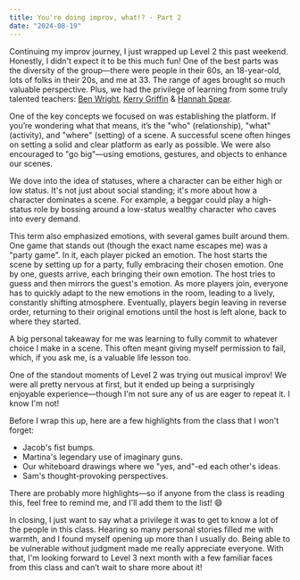 ```yaml
---
title: You're doing improv, what!? - Part 2
date: "2024-08-19"
---
```


Continuing my improv journey, I just wrapped up Level 2 this past weekend. Honestly, I didn't expect it to be this much fun! One of the best parts was the diversity of the group—there were people in their 60s, an 18-year-old, lots of folks in their 20s, and me at 33. The range of ages brought so much valuable perspective. Plus, we had the privilege of learning from some truly talented teachers: [Ben Wright](https://www.instagram.com/bensosawright), [Kerry Griffin](https://www.kerry-griffin.com/) & [Hannah Spear](https://www.imdb.com/name/nm3577954).

One of the key concepts we focused on was establishing the platform. If you’re wondering what that means, it’s the "who" (relationship), "what" (activity), and "where" (setting) of a scene. A successful scene often hinges on setting a solid and clear platform as early as possible. We were also encouraged to "go big"—using emotions, gestures, and objects to enhance our scenes.

We dove into the idea of statuses, where a character can be either high or low status. It's not just about social standing; it's more about how a character dominates a scene. For example, a beggar could play a high-status role by bossing around a low-status wealthy character who caves into every demand.

This term also emphasized emotions, with several games built around them. One game that stands out (though the exact name escapes me) was a "party game". In it, each player picked an emotion. The host starts the scene by setting up for a party, fully embracing their chosen emotion. One by one, guests arrive, each bringing their own emotion. The host tries to guess and then mirrors the guest's emotion. As more players join, everyone has to quickly adapt to the new emotions in the room, leading to a lively, constantly shifting atmosphere. Eventually, players begin leaving in reverse order, returning to their original emotions until the host is left alone, back to where they started.

A big personal takeaway for me was learning to fully commit to whatever choice I make in a scene. This often meant giving myself permission to fail, which, if you ask me, is a valuable life lesson too.

One of the standout moments of Level 2 was trying out musical improv! We were all pretty nervous at first, but it ended up being a surprisingly enjoyable experience—though I'm not sure any of us are eager to repeat it. I know I'm not!

Before I wrap this up, here are a few highlights from the class that I won't forget:

* Jacob's fist bumps.
* Martina's legendary use of imaginary guns.
* Our whiteboard drawings where we "yes, and"-ed each other's ideas.
* Sam's thought-provoking perspectives.

There are probably more highlights—so if anyone from the class is reading this, feel free to remind me, and I'll add them to the list! 😄

In closing, I just want to say what a privilege it was to get to know a lot of the people in this class. Hearing so many personal stories filled me with warmth, and I found myself opening up more than I usually do. Being able to be vulnerable without judgment made me really appreciate everyone. With that, I'm looking forward to Level 3 next month with a few familiar faces from this class and can’t wait to share more about it!